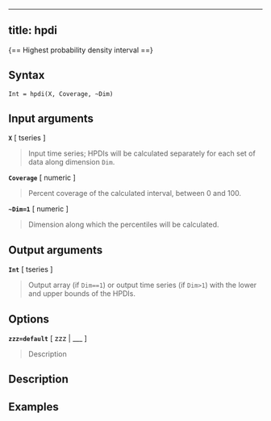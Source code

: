 
---
title: hpdi
---

{== Highest probability density interval ==}


## Syntax 

    Int = hpdi(X, Coverage, ~Dim)


## Input arguments 

__`X`__ [ tseries ] 
>
> Input time series; HPDIs will be calculated
> separately for each set of data along dimension `Dim`.
>

__`Coverage`__ [ numeric ]
>
> Percent coverage of the calculated interval,
> between 0 and 100.
>

__`~Dim=1`__ [ numeric ]
>
> Dimension along which the percentiles will be
> calculated.
>

## Output arguments 

__`Int`__ [ tseries ]
>
> Output array (if `Dim==1`) or output time series
> (if `Dim>1`) with the lower and upper bounds of the HPDIs.
>


## Options 

__`zzz=default`__ [ zzz | ___ ]
> 
> Description
> 


## Description 



## Examples

```matlab
```

